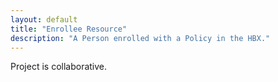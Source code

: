 ```yaml
---
layout: default
title: "Enrollee Resource"
description: "A Person enrolled with a Policy in the HBX."
---
```


Project is collaborative.